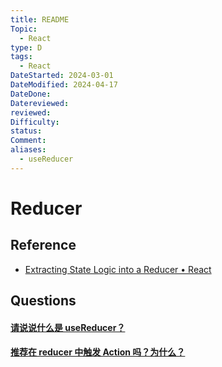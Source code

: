 ```yaml
---
title: README
Topic:
  - React
type: D
tags:
  - React
DateStarted: 2024-03-01
DateModified: 2024-04-17
DateDone: 
Datereviewed: 
reviewed: 
Difficulty: 
status: 
Comment: 
aliases:
  - useReducer
---
```


# Reducer

## Reference

- [Extracting State Logic into a Reducer • React](https://beta.reactjs.org/learn/extracting-state-logic-into-a-reducer)

## Questions

#### [请说说什么是 useReducer？](https://github.com/haizlin/fe-interview/issues/707)

#### [推荐在 reducer 中触发 Action 吗？为什么？](https://github.com/haizlin/fe-interview/issues/915)
